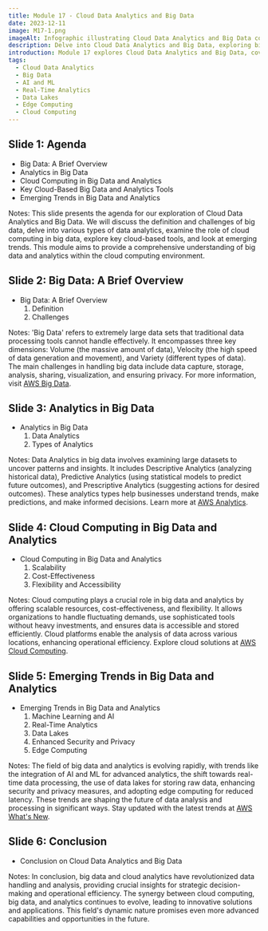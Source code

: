 ```yaml
---
title: Module 17 - Cloud Data Analytics and Big Data
date: 2023-12-11
image: M17-1.png
imageAlt: Infographic illustrating Cloud Data Analytics and Big Data concepts, including big data overview, analytics types, cloud computing's role, and emerging trends
description: Delve into Cloud Data Analytics and Big Data, exploring big data concepts, analytics types, the role of cloud computing, and emerging trends like AI, ML, and real-time analytics. Ideal for understanding data analysis in the cloud.
introduction: Module 17 explores Cloud Data Analytics and Big Data, covering the fundamentals of big data, different types of analytics, the impact of cloud computing on data analysis, and emerging trends like machine learning, AI, and edge computing. This module offers a comprehensive view of how cloud computing is transforming data analysis and management.
tags:
  - Cloud Data Analytics
  - Big Data
  - AI and ML
  - Real-Time Analytics
  - Data Lakes
  - Edge Computing
  - Cloud Computing
---
```


## Slide 1: Agenda

- Big Data: A Brief Overview
- Analytics in Big Data
- Cloud Computing in Big Data and Analytics
- Key Cloud-Based Big Data and Analytics Tools
- Emerging Trends in Big Data and Analytics

Notes:
This slide presents the agenda for our exploration of Cloud Data Analytics and Big Data. We will discuss the definition and challenges of big data, delve into various types of data analytics, examine the role of cloud computing in big data, explore key cloud-based tools, and look at emerging trends. This module aims to provide a comprehensive understanding of big data and analytics within the cloud computing environment.

## Slide 2: Big Data: A Brief Overview

- Big Data: A Brief Overview
  1. Definition
  2. Challenges

Notes:
'Big Data' refers to extremely large data sets that traditional data processing tools cannot handle effectively. It encompasses three key dimensions: Volume (the massive amount of data), Velocity (the high speed of data generation and movement), and Variety (different types of data). The main challenges in handling big data include data capture, storage, analysis, sharing, visualization, and ensuring privacy. For more information, visit [AWS Big Data](https://aws.amazon.com/big-data/).

## Slide 3: Analytics in Big Data

- Analytics in Big Data
  1. Data Analytics
  2. Types of Analytics

Notes:
Data Analytics in big data involves examining large datasets to uncover patterns and insights. It includes Descriptive Analytics (analyzing historical data), Predictive Analytics (using statistical models to predict future outcomes), and Prescriptive Analytics (suggesting actions for desired outcomes). These analytics types help businesses understand trends, make predictions, and make informed decisions. Learn more at [AWS Analytics](https://aws.amazon.com/analytics/).

## Slide 4: Cloud Computing in Big Data and Analytics

- Cloud Computing in Big Data and Analytics
  1. Scalability
  2. Cost-Effectiveness
  3. Flexibility and Accessibility

Notes:
Cloud computing plays a crucial role in big data and analytics by offering scalable resources, cost-effectiveness, and flexibility. It allows organizations to handle fluctuating demands, use sophisticated tools without heavy investments, and ensures data is accessible and stored efficiently. Cloud platforms enable the analysis of data across various locations, enhancing operational efficiency. Explore cloud solutions at [AWS Cloud Computing](https://aws.amazon.com/cloud-computing/).

## Slide 5: Emerging Trends in Big Data and Analytics

- Emerging Trends in Big Data and Analytics
  1. Machine Learning and AI
  2. Real-Time Analytics
  3. Data Lakes
  4. Enhanced Security and Privacy
  5. Edge Computing

Notes:
The field of big data and analytics is evolving rapidly, with trends like the integration of AI and ML for advanced analytics, the shift towards real-time data processing, the use of data lakes for storing raw data, enhancing security and privacy measures, and adopting edge computing for reduced latency. These trends are shaping the future of data analysis and processing in significant ways. Stay updated with the latest trends at [AWS What's New](https://aws.amazon.com/new/).

## Slide 6: Conclusion

- Conclusion on Cloud Data Analytics and Big Data

Notes:
In conclusion, big data and cloud analytics have revolutionized data handling and analysis, providing crucial insights for strategic decision-making and operational efficiency. The synergy between cloud computing, big data, and analytics continues to evolve, leading to innovative solutions and applications. This field's dynamic nature promises even more advanced capabilities and opportunities in the future.
